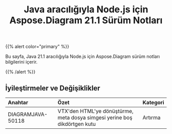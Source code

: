 ﻿---
title: Java aracılığıyla Node.js için Aspose.Diagram 21.1 Sürüm Notları
type: docs
weight: 12
url: /tr/java/aspose-diagram-for-node-js-via-java-21-1-release-notes/
---
{{% alert color="primary" %}}

Bu sayfa, Java 21.1 aracılığıyla Node.js için Aspose.Diagram sürüm notları bilgilerini içerir.

{{% /alert %}}
## **İyileştirmeler ve Değişiklikler**  ##

|**Anahtar**|**Özet**|**Kategori**|
|:- |:- |:- |
|DIAGRAMJAVA-50118|VTX'den HTML'ye dönüştürme, meta dosya simgesi yerine boş dikdörtgen kutu|Artırma|

